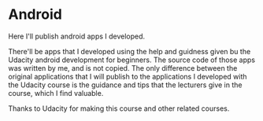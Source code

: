 # Android
Here I'll publish android apps I developed.

There'll be apps that I developed using the help and guidness given bu the Udacity android development for beginners.
The source code of those apps was written by me, and is not copied.
The only difference between the original applications that I will publish to the applications I developed with the Udacity course is the guidance and tips that the lecturers give in the course, which I find valuable.

Thanks to Udacity for making this course and other related courses.
